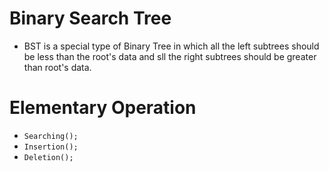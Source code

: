 # Binary Search Tree

- BST is a special type of Binary Tree in which all the left subtrees should be less than the root's data and sll the right subtrees should be greater than root's data.

# Elementary Operation

- `Searching();`
- `Insertion();`
- `Deletion();`
